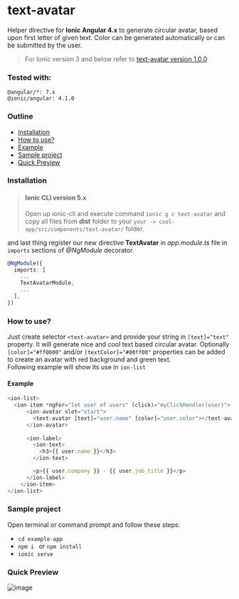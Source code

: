 # text-avatar
Helper directive for **Ionic Angular 4.x** to generate circular avatar, based upon first letter of given text. Color can be generated automatically or can be submitted by the user.

> For Ionic version 3 and below refer to [text-avatar version 1.0.0](https://github.com/mumairofficial/text-avatar/tree/1.0.0)

### Tested with:
```
@angular/*: 7.x
@ionic/angular: 4.1.0
```

### Outline
* [Installation](#installation)
* [How to use?](#how-to-use)
* [Example](#example)
* [Sample project](#sample-project)
* [Quick Preview](#quick-preview)

### Installation
> #### Ionic CLI version 5.x
> Open up ionic-cli and execute command ```ionic g c text-avatar``` and copy all files from **dist** folder to your `your -> cool-app/src/components/text-avatar/` folder.
>

and last thing register our new directive **TextAvatar** in *app.module.ts* file in `imports` sections of *@NgModule* decorator.

```ts
@NgModule({
  imports: [
    ...
    TextAvatarModule,
    ...
  ],
})
```


### How to use?
Just create selector `<text-avatar>` and provide your string in `[text]="text"` property.
It will generate nice and cool text based circular avatar.
Optionally `[color]="#ff0000"` and/or `[textColor]="#00ff00"` properties can be added
to create an avatar with red background and green text.  
Following example will show its use in `ion-list`


#### Example

```ts
<ion-list>
  <ion-item *ngFor="let user of users" (click)="myClickHandler(user)">
      <ion-avatar slot="start">
        <text-avatar [text]="user.name" [color]="user.color"></text-avatar>
      </ion-avatar>
      
      <ion-label>
        <ion-text>
          <h3>{{ user.name }}</h3>
        </ion-text>

        <p>{{ user.company }} - {{ user.job_title }}</p>
      </ion-label>
    </ion-item>
</ion-list>
```

### Sample project
Open terminal or command prompt and follow these steps:

* ```cd example-app```
* ```npm i ``` or ```npm install ```
* ```ionic serve ```

### Quick Preview
![image](https://cloud.githubusercontent.com/assets/6498132/25974351/195fc332-36c2-11e7-801f-6c634c3f97d3.png)
